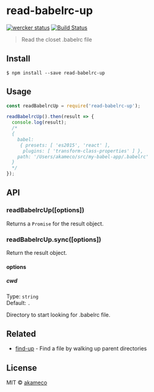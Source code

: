 # read-babelrc-up
[![wercker status](https://app.wercker.com/status/e7cd81ca76b5f657501d9da680ca8c62/m/master "wercker status")](https://app.wercker.com/project/byKey/e7cd81ca76b5f657501d9da680ca8c62) [![Build Status](https://travis-ci.org/akameco/read-babelrc-up.svg?branch=master)](https://travis-ci.org/akameco/read-babelrc-up) 

> Read the closet .babelrc file


## Install

```
$ npm install --save read-babelrc-up
```


## Usage

```js
const readBabelrcUp = require('read-babelrc-up');

readBabelrcUp().then(result => {
  console.log(result);
  /*
  {
    babel:
     { presets: [ 'es2015', 'react' ],
      plugins: [ 'transform-class-properties' ] },
    path: '/Users/akameco/src/my-babel-app/.babelrc'
  }
  */
});
```


## API

### readBabelrcUp([options])

Returns a `Promise` for the result object.

### readBabelrcUp.sync([options])

Return the result object.

#### options

##### cwd

Type: `string`<br>
Default: `.`

Directory to start looking for .babelrc file.


## Related

- [find-up](https://github.com/sindresorhus/find-up) - Find a file by walking up parent directories

## License

MIT © [akameco](http://akameco.github.io)
